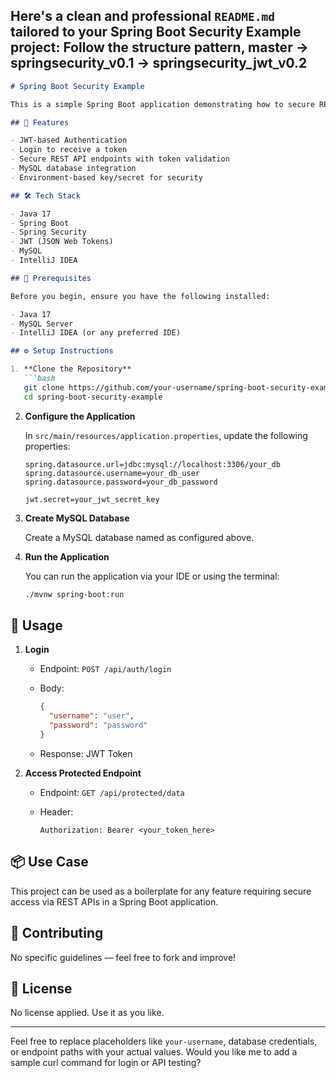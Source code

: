 Here's a clean and professional `README.md` tailored to your **Spring Boot Security Example** project:
Follow the structure pattern, master -> springsecurity_v0.1 -> springsecurity_jwt_v0.2 
---

````markdown
# Spring Boot Security Example

This is a simple Spring Boot application demonstrating how to secure REST APIs using JWT-based authentication. The app allows users to log in with credentials and receive a token, which must be used to access protected endpoints.

## 🔐 Features

- JWT-based Authentication
- Login to receive a token
- Secure REST API endpoints with token validation
- MySQL database integration
- Environment-based key/secret for security

## 🛠️ Tech Stack

- Java 17
- Spring Boot
- Spring Security
- JWT (JSON Web Tokens)
- MySQL
- IntelliJ IDEA

## 🧰 Prerequisites

Before you begin, ensure you have the following installed:

- Java 17
- MySQL Server
- IntelliJ IDEA (or any preferred IDE)

## ⚙️ Setup Instructions

1. **Clone the Repository**
   ```bash
   git clone https://github.com/your-username/spring-boot-security-example.git
   cd spring-boot-security-example
````

2. **Configure the Application**

   In `src/main/resources/application.properties`, update the following properties:

   ```properties
   spring.datasource.url=jdbc:mysql://localhost:3306/your_db
   spring.datasource.username=your_db_user
   spring.datasource.password=your_db_password

   jwt.secret=your_jwt_secret_key
   ```

3. **Create MySQL Database**

   Create a MySQL database named as configured above.

4. **Run the Application**

   You can run the application via your IDE or using the terminal:

   ```bash
   ./mvnw spring-boot:run
   ```

## 🔑 Usage

1. **Login**

   * Endpoint: `POST /api/auth/login`
   * Body:

     ```json
     {
       "username": "user",
       "password": "password"
     }
     ```
   * Response: JWT Token

2. **Access Protected Endpoint**

   * Endpoint: `GET /api/protected/data`
   * Header:

     ```
     Authorization: Bearer <your_token_here>
     ```

## 📦 Use Case

This project can be used as a boilerplate for any feature requiring secure access via REST APIs in a Spring Boot application.

## 🤝 Contributing

No specific guidelines — feel free to fork and improve!

## 📝 License

No license applied. Use it as you like.

---

Feel free to replace placeholders like `your-username`, database credentials, or endpoint paths with your actual values. Would you like me to add a sample curl command for login or API testing?
